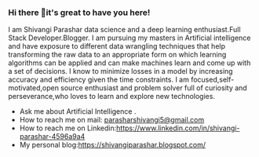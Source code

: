 ### Hi there 👋it's great to have you here!

I am Shivangi Parashar data science and a deep learning enthusiast.Full Stack Developer.Blogger. I am pursuing my masters in Artificial intelligence and have exposure to different data wrangling techniques that help transforming the raw data to an appropriate form on which learning algorithms can be applied and can make machines learn and come up with a set of decisions. I know to minimize losses in a model by increasing accuracy and efficiency given the time constraints. I am focused,self-motivated,open source enthusiast and problem solver full of curiosity and perseverance,who loves to learn and explore new technologies.

-  Ask me about Artificial Intelligence .
- How to reach me on mail: parasharshivangi5@gmail.com
- How to reach me on Linkedin:https://www.linkedin.com/in/shivangi-parashar-4596a9a4
- My personal blog:https://shivangiparashar.blogspot.com/


